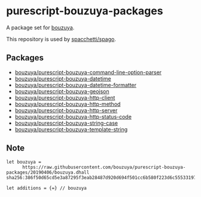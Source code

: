 # purescript-bouzuya-packages

A package set for [bouzuya](https://github.com/bouzuya).

This repository is used by [spacchetti/spago][].

## Packages

- [bouzuya/purescript-bouzuya-command-line-option-parser][]
- [bouzuya/purescript-bouzuya-datetime][]
- [bouzuya/purescript-bouzuya-datetime-formatter][]
- [bouzuya/purescript-bouzuya-geojson][]
- [bouzuya/purescript-bouzuya-http-client][]
- [bouzuya/purescript-bouzuya-http-method][]
- [bouzuya/purescript-bouzuya-http-server][]
- [bouzuya/purescript-bouzuya-http-status-code][]
- [bouzuya/purescript-bouzuya-string-case][]
- [bouzuya/purescript-bouzuya-template-string][]

## Note

```
let bouzuya =
      https://raw.githubusercontent.com/bouzuya/purescript-bouzuya-packages/20190406/bouzuya.dhall sha256:386f50d65cd5e3a87295f3eab28487d920d694f501cc6b580f223d6c55533197

let additions = {=} // bouzuya
```

[bouzuya/purescript-bouzuya-command-line-option-parser]: https://github.com/bouzuya/purescript-bouzuya-command-line-option-parser
[bouzuya/purescript-bouzuya-datetime-formatter]: https://github.com/bouzuya/purescript-bouzuya-datetime-formatter
[bouzuya/purescript-bouzuya-datetime]: https://github.com/bouzuya/purescript-bouzuya-datetime
[bouzuya/purescript-bouzuya-geojson]: https://github.com/bouzuya/purescript-bouzuya-geojson
[bouzuya/purescript-bouzuya-http-client]: https://github.com/bouzuya/purescript-bouzuya-http-client
[bouzuya/purescript-bouzuya-http-method]: https://github.com/bouzuya/purescript-bouzuya-http-method
[bouzuya/purescript-bouzuya-http-server]: https://github.com/bouzuya/purescript-bouzuya-http-server
[bouzuya/purescript-bouzuya-http-status-code]: https://github.com/bouzuya/purescript-bouzuya-http-status-code
[bouzuya/purescript-bouzuya-string-case]: https://github.com/bouzuya/purescript-bouzuya-string-case
[bouzuya/purescript-bouzuya-template-string]: https://github.com/bouzuya/purescript-bouzuya-template-string
[spacchetti/spago]: https://github.com/spacchetti/spago
